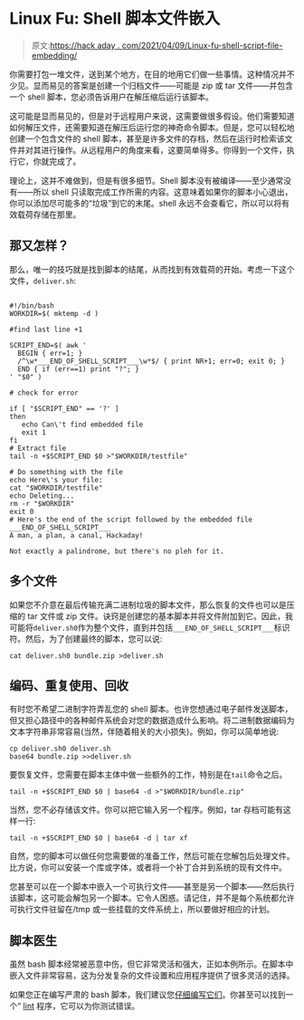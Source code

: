 # Linux Fu: Shell 脚本文件嵌入

> 原文:[https://hack aday . com/2021/04/09/Linux-fu-shell-script-file-embedding/](https://hackaday.com/2021/04/09/linux-fu-shell-script-file-embedding/)

你需要打包一堆文件，送到某个地方，在目的地用它们做一些事情。这种情况并不少见。显而易见的答案是创建一个归档文件——可能是 zip 或 tar 文件——并包含一个 shell 脚本，您必须告诉用户在解压缩后运行该脚本。

这可能是显而易见的，但是对于远程用户来说，这需要做很多假设。他们需要知道如何解压文件，还需要知道在解压后运行您的神奇命令脚本。但是，您可以轻松地创建一个包含文件的 shell 脚本，甚至是许多文件的存档，然后在运行时检索该文件并对其进行操作。从远程用户的角度来看，这要简单得多。你得到一个文件，执行它，你就完成了。

理论上，这并不难做到，但是有很多细节。Shell 脚本没有被编译——至少通常没有——所以 shell 只读取完成工作所需的内容。这意味着如果你的脚本小心退出，你可以添加尽可能多的“垃圾”到它的末尾。shell 永远不会查看它，所以可以将有效载荷存储在那里。

## 那又怎样？

那么，唯一的技巧就是找到脚本的结尾，从而找到有效载荷的开始。考虑一下这个文件，`deliver.sh`:

```

#!/bin/bash
WORKDIR=$( mktemp -d )

#find last line +1

SCRIPT_END=$( awk '
  BEGIN { err=1; } 
  /^\w*___END_OF_SHELL_SCRIPT___\w*$/ { print NR+1; err=0; exit 0; } 
  END { if (err==1) print "?"; }
' "$0" )

# check for error

if [ "$SCRIPT_END" == '?' ]
then
   echo Can\'t find embedded file
   exit 1
fi
# Extract file
tail -n +$SCRIPT_END $0 >"$WORKDIR/testfile"

# Do something with the file
echo Here\'s your file:
cat "$WORKDIR/testfile"
echo Deleting...
rm -r "$WORKDIR"
exit 0
# Here's the end of the script followed by the embedded file
___END_OF_SHELL_SCRIPT___
A man, a plan, a canal, Hackaday!

Not exactly a palindrome, but there's no pleh for it.

```

## 多个文件

如果您不介意在最后传输充满二进制垃圾的脚本文件，那么恢复的文件也可以是压缩的 tar 文件或 zip 文件。诀窍是创建您的基本脚本并将文件附加到它。因此，我可能将`deliver.sh0`作为整个文件，直到并包括`___END_OF_SHELL_SCRIPT___`标识符。然后，为了创建最终的脚本，您可以说:

```
cat deliver.sh0 bundle.zip >deliver.sh
```

## 编码、重复使用、回收

有时您不希望二进制字符弄乱您的 shell 脚本。也许您想通过电子邮件发送脚本，但又担心路径中的各种邮件系统会对您的数据造成什么影响。将二进制数据编码为文本字符串非常容易(当然，伴随着相关的大小损失)。例如，你可以简单地说:

```
cp deliver.sh0 deliver.sh
base64 bundle.zip >>deliver.sh
```

要恢复文件，您需要在脚本主体中做一些额外的工作，特别是在`tail`命令之后。

```
tail -n +$SCRIPT_END $0 | base64 -d >"$WORKDIR/bundle.zip"

```

当然，您不必存储该文件。你可以把它输入另一个程序。例如，tar 存档可能有这样一行:

```
tail -n +$SCRIPT_END $0 | base64 -d | tar xf
```

自然，您的脚本可以做任何您需要做的准备工作，然后可能在您解包后处理文件。比方说，你可以安装一个库或字体，或者将一个补丁合并到系统的现有文件中。

您甚至可以在一个脚本中嵌入一个可执行文件——甚至是另一个脚本——然后执行该脚本，这可能会解包另一个脚本。它令人困惑。请记住，并不是每个系统都允许可执行文件驻留在/tmp 或一些挂载的文件系统上，所以要做好相应的计划。

## 脚本医生

虽然 bash 脚本经常被恶意中伤，但它非常灵活和强大，正如本例所示。在脚本中嵌入文件非常容易，这为分发复杂的文件设置和应用程序提供了很多灵活的选择。

如果您正在编写严肃的 bash 脚本，我们建议您[仔细编写它们](https://hackaday.com/2017/07/21/linux-fu-better-bash-scripting/)。你甚至可以找到一个“ [lint](https://hackaday.com/2017/03/29/lint-for-shell-scripters/) 程序，它可以为你测试错误。